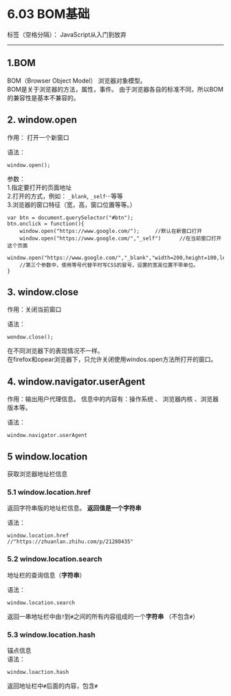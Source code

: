 # 6.03 BOM基础

标签（空格分隔）： JavaScript从入门到放弃

---

## 1.BOM  
BOM（Browser Object Model） 浏览器对象模型。  
BOM是关于浏览器的方法，属性，事件。 由于浏览器各自的标准不同，所以BOM的兼容性是基本不兼容的。  

## 2. window.open
作用：
打开一个新窗口    

语法：  
```
window.open();
```
参数：  
1.指定要打开的页面地址  
2.打开的方式，例如： `_blank`, `_self`···等等  
3.浏览器的窗口特征（宽，高，窗口位置等等。）  

```
var btn = document.querySelector("#btn");
btn.onclick = function(){
    window.open("https://www.google.com/");     //默认在新窗口打开
    window.open("https://www.google.com/","_self")      //在当前窗口打开这个页面  
    window.open("https://www.google.com/","_blank","width=200,height=100,left=200,top=100");
    //第三个参数中，使用等号代替平时写CSS的冒号，设置的宽高位置不带单位。
}
```

## 3. window.close  
作用：关闭当前窗口  

语法：  
```
wondow.close();
```
在不同浏览器下的表现情况不一样。  
在firefox和opear浏览器下，只允许关闭使用windos.open方法所打开的窗口。  

## 4. window.navigator.userAgent  
作用：输出用户代理信息。
信息中的内容有：操作系统 、 浏览器内核 、浏览器版本等。  

语法：  
```
window.navigator.userAgent  
```
## 5 window.location  
获取浏览器地址栏信息  

### 5.1 window.location.href  
返回字符串版的地址栏信息。
**返回值是一个字符串**

语法：  
```
window.location.href            //"https://zhuanlan.zhihu.com/p/21280435"
```

### 5.2 window.location.search
地址栏的查询信息（**字符串**）  

语法：  
```
window.location.search
```
返回一串地址栏中由`?`到`#`之间的所有内容组成的一个**字符串**  （不包含`#`）

### 5.3 window.location.hash
锚点信息  
语法：  
```
window.loaction.hash
```
返回地址栏中`#`后面的内容，包含`#`



